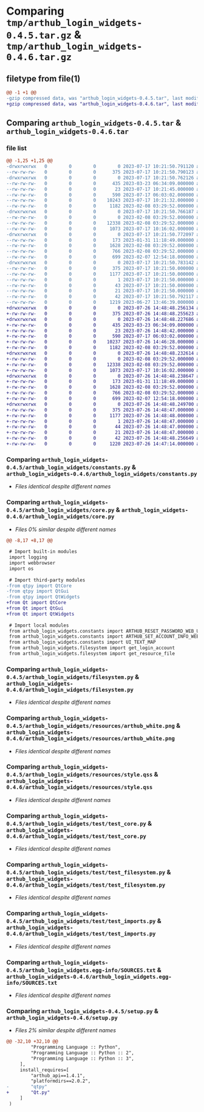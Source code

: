 # Comparing `tmp/arthub_login_widgets-0.4.5.tar.gz` & `tmp/arthub_login_widgets-0.4.6.tar.gz`

## filetype from file(1)

```diff
@@ -1 +1 @@
-gzip compressed data, was "arthub_login_widgets-0.4.5.tar", last modified: Mon Jul 17 10:21:50 2023, max compression
+gzip compressed data, was "arthub_login_widgets-0.4.6.tar", last modified: Wed Jul 26 14:48:48 2023, max compression
```

## Comparing `arthub_login_widgets-0.4.5.tar` & `arthub_login_widgets-0.4.6.tar`

### file list

```diff
@@ -1,25 +1,25 @@
-drwxrwxrwx   0        0        0        0 2023-07-17 10:21:50.791120 arthub_login_widgets-0.4.5/
--rw-rw-rw-   0        0        0      375 2023-07-17 10:21:50.790123 arthub_login_widgets-0.4.5/PKG-INFO
-drwxrwxrwx   0        0        0        0 2023-07-17 10:21:50.762126 arthub_login_widgets-0.4.5/arthub_login_widgets/
--rw-rw-rw-   0        0        0      435 2023-03-23 06:34:09.000000 arthub_login_widgets-0.4.5/arthub_login_widgets/__init__.py
--rw-rw-rw-   0        0        0       23 2023-07-17 10:21:45.000000 arthub_login_widgets-0.4.5/arthub_login_widgets/__version__.py
--rw-rw-rw-   0        0        0      590 2023-07-17 06:03:02.000000 arthub_login_widgets-0.4.5/arthub_login_widgets/constants.py
--rw-rw-rw-   0        0        0    10243 2023-07-17 10:21:32.000000 arthub_login_widgets-0.4.5/arthub_login_widgets/core.py
--rw-rw-rw-   0        0        0     1182 2023-02-08 03:29:52.000000 arthub_login_widgets-0.4.5/arthub_login_widgets/filesystem.py
-drwxrwxrwx   0        0        0        0 2023-07-17 10:21:50.766187 arthub_login_widgets-0.4.5/arthub_login_widgets/resources/
--rw-rw-rw-   0        0        0        0 2023-02-08 03:29:52.000000 arthub_login_widgets-0.4.5/arthub_login_widgets/resources/__init__.py
--rw-rw-rw-   0        0        0    12338 2023-02-08 03:29:52.000000 arthub_login_widgets-0.4.5/arthub_login_widgets/resources/arthub_white.png
--rw-rw-rw-   0        0        0     1073 2023-07-17 10:16:02.000000 arthub_login_widgets-0.4.5/arthub_login_widgets/resources/style.qss
-drwxrwxrwx   0        0        0        0 2023-07-17 10:21:50.772097 arthub_login_widgets-0.4.5/arthub_login_widgets/test/
--rw-rw-rw-   0        0        0      173 2023-01-31 11:18:49.000000 arthub_login_widgets-0.4.5/arthub_login_widgets/test/__init__.py
--rw-rw-rw-   0        0        0     1628 2023-02-08 03:29:52.000000 arthub_login_widgets-0.4.5/arthub_login_widgets/test/test_core.py
--rw-rw-rw-   0        0        0      766 2023-02-08 03:29:52.000000 arthub_login_widgets-0.4.5/arthub_login_widgets/test/test_filesystem.py
--rw-rw-rw-   0        0        0      699 2023-02-07 12:54:18.000000 arthub_login_widgets-0.4.5/arthub_login_widgets/test/test_imports.py
-drwxrwxrwx   0        0        0        0 2023-07-17 10:21:50.783142 arthub_login_widgets-0.4.5/arthub_login_widgets.egg-info/
--rw-rw-rw-   0        0        0      375 2023-07-17 10:21:50.000000 arthub_login_widgets-0.4.5/arthub_login_widgets.egg-info/PKG-INFO
--rw-rw-rw-   0        0        0     1177 2023-07-17 10:21:50.000000 arthub_login_widgets-0.4.5/arthub_login_widgets.egg-info/SOURCES.txt
--rw-rw-rw-   0        0        0        1 2023-07-17 10:21:50.000000 arthub_login_widgets-0.4.5/arthub_login_widgets.egg-info/dependency_links.txt
--rw-rw-rw-   0        0        0       43 2023-07-17 10:21:50.000000 arthub_login_widgets-0.4.5/arthub_login_widgets.egg-info/requires.txt
--rw-rw-rw-   0        0        0       21 2023-07-17 10:21:50.000000 arthub_login_widgets-0.4.5/arthub_login_widgets.egg-info/top_level.txt
--rw-rw-rw-   0        0        0       42 2023-07-17 10:21:50.792117 arthub_login_widgets-0.4.5/setup.cfg
--rw-rw-rw-   0        0        0     1219 2023-06-27 13:46:39.000000 arthub_login_widgets-0.4.5/setup.py
+drwxrwxrwx   0        0        0        0 2023-07-26 14:48:48.256134 arthub_login_widgets-0.4.6/
+-rw-rw-rw-   0        0        0      375 2023-07-26 14:48:48.255623 arthub_login_widgets-0.4.6/PKG-INFO
+drwxrwxrwx   0        0        0        0 2023-07-26 14:48:48.227686 arthub_login_widgets-0.4.6/arthub_login_widgets/
+-rw-rw-rw-   0        0        0      435 2023-03-23 06:34:09.000000 arthub_login_widgets-0.4.6/arthub_login_widgets/__init__.py
+-rw-rw-rw-   0        0        0       23 2023-07-26 14:48:42.000000 arthub_login_widgets-0.4.6/arthub_login_widgets/__version__.py
+-rw-rw-rw-   0        0        0      590 2023-07-17 06:03:02.000000 arthub_login_widgets-0.4.6/arthub_login_widgets/constants.py
+-rw-rw-rw-   0        0        0    10237 2023-07-26 14:46:28.000000 arthub_login_widgets-0.4.6/arthub_login_widgets/core.py
+-rw-rw-rw-   0        0        0     1182 2023-02-08 03:29:52.000000 arthub_login_widgets-0.4.6/arthub_login_widgets/filesystem.py
+drwxrwxrwx   0        0        0        0 2023-07-26 14:48:48.232614 arthub_login_widgets-0.4.6/arthub_login_widgets/resources/
+-rw-rw-rw-   0        0        0        0 2023-02-08 03:29:52.000000 arthub_login_widgets-0.4.6/arthub_login_widgets/resources/__init__.py
+-rw-rw-rw-   0        0        0    12338 2023-02-08 03:29:52.000000 arthub_login_widgets-0.4.6/arthub_login_widgets/resources/arthub_white.png
+-rw-rw-rw-   0        0        0     1073 2023-07-17 10:16:02.000000 arthub_login_widgets-0.4.6/arthub_login_widgets/resources/style.qss
+drwxrwxrwx   0        0        0        0 2023-07-26 14:48:48.238647 arthub_login_widgets-0.4.6/arthub_login_widgets/test/
+-rw-rw-rw-   0        0        0      173 2023-01-31 11:18:49.000000 arthub_login_widgets-0.4.6/arthub_login_widgets/test/__init__.py
+-rw-rw-rw-   0        0        0     1628 2023-02-08 03:29:52.000000 arthub_login_widgets-0.4.6/arthub_login_widgets/test/test_core.py
+-rw-rw-rw-   0        0        0      766 2023-02-08 03:29:52.000000 arthub_login_widgets-0.4.6/arthub_login_widgets/test/test_filesystem.py
+-rw-rw-rw-   0        0        0      699 2023-02-07 12:54:18.000000 arthub_login_widgets-0.4.6/arthub_login_widgets/test/test_imports.py
+drwxrwxrwx   0        0        0        0 2023-07-26 14:48:48.249700 arthub_login_widgets-0.4.6/arthub_login_widgets.egg-info/
+-rw-rw-rw-   0        0        0      375 2023-07-26 14:48:47.000000 arthub_login_widgets-0.4.6/arthub_login_widgets.egg-info/PKG-INFO
+-rw-rw-rw-   0        0        0     1177 2023-07-26 14:48:48.000000 arthub_login_widgets-0.4.6/arthub_login_widgets.egg-info/SOURCES.txt
+-rw-rw-rw-   0        0        0        1 2023-07-26 14:48:47.000000 arthub_login_widgets-0.4.6/arthub_login_widgets.egg-info/dependency_links.txt
+-rw-rw-rw-   0        0        0       44 2023-07-26 14:48:47.000000 arthub_login_widgets-0.4.6/arthub_login_widgets.egg-info/requires.txt
+-rw-rw-rw-   0        0        0       21 2023-07-26 14:48:47.000000 arthub_login_widgets-0.4.6/arthub_login_widgets.egg-info/top_level.txt
+-rw-rw-rw-   0        0        0       42 2023-07-26 14:48:48.256649 arthub_login_widgets-0.4.6/setup.cfg
+-rw-rw-rw-   0        0        0     1220 2023-07-26 14:47:14.000000 arthub_login_widgets-0.4.6/setup.py
```

### Comparing `arthub_login_widgets-0.4.5/arthub_login_widgets/constants.py` & `arthub_login_widgets-0.4.6/arthub_login_widgets/constants.py`

 * *Files identical despite different names*

### Comparing `arthub_login_widgets-0.4.5/arthub_login_widgets/core.py` & `arthub_login_widgets-0.4.6/arthub_login_widgets/core.py`

 * *Files 0% similar despite different names*

```diff
@@ -8,17 +8,17 @@
 
 # Import built-in modules
 import logging
 import webbrowser
 import os
 
 # Import third-party modules
-from qtpy import QtCore
-from qtpy import QtGui
-from qtpy import QtWidgets
+from Qt import QtCore
+from Qt import QtGui
+from Qt import QtWidgets
 
 # Import local modules
 from arthub_login_widgets.constants import ARTHUB_RESET_PASSWORD_WEB_URL
 from arthub_login_widgets.constants import ARTHUB_SET_ACCOUNT_INFO_WEB_URL
 from arthub_login_widgets.constants import UI_TEXT_MAP
 from arthub_login_widgets.filesystem import get_login_account
 from arthub_login_widgets.filesystem import get_resource_file
```

### Comparing `arthub_login_widgets-0.4.5/arthub_login_widgets/filesystem.py` & `arthub_login_widgets-0.4.6/arthub_login_widgets/filesystem.py`

 * *Files identical despite different names*

### Comparing `arthub_login_widgets-0.4.5/arthub_login_widgets/resources/arthub_white.png` & `arthub_login_widgets-0.4.6/arthub_login_widgets/resources/arthub_white.png`

 * *Files identical despite different names*

### Comparing `arthub_login_widgets-0.4.5/arthub_login_widgets/resources/style.qss` & `arthub_login_widgets-0.4.6/arthub_login_widgets/resources/style.qss`

 * *Files identical despite different names*

### Comparing `arthub_login_widgets-0.4.5/arthub_login_widgets/test/test_core.py` & `arthub_login_widgets-0.4.6/arthub_login_widgets/test/test_core.py`

 * *Files identical despite different names*

### Comparing `arthub_login_widgets-0.4.5/arthub_login_widgets/test/test_filesystem.py` & `arthub_login_widgets-0.4.6/arthub_login_widgets/test/test_filesystem.py`

 * *Files identical despite different names*

### Comparing `arthub_login_widgets-0.4.5/arthub_login_widgets/test/test_imports.py` & `arthub_login_widgets-0.4.6/arthub_login_widgets/test/test_imports.py`

 * *Files identical despite different names*

### Comparing `arthub_login_widgets-0.4.5/arthub_login_widgets.egg-info/SOURCES.txt` & `arthub_login_widgets-0.4.6/arthub_login_widgets.egg-info/SOURCES.txt`

 * *Files identical despite different names*

### Comparing `arthub_login_widgets-0.4.5/setup.py` & `arthub_login_widgets-0.4.6/setup.py`

 * *Files 2% similar despite different names*

```diff
@@ -32,10 +32,10 @@
         "Programming Language :: Python",
         "Programming Language :: Python :: 2",
         "Programming Language :: Python :: 3",
     ],
     install_requires=[
         "arthub_api==1.4.1",
         "platformdirs==2.0.2",
-        "qtpy"
+        "Qt.py"
     ]
 )
```

